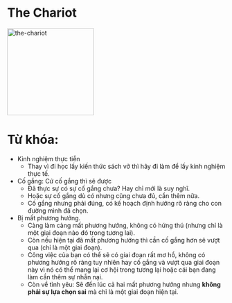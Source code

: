 # The Chariot

<img style="width: 200px;" alt="the-chariot"
  src="https://www.alittlesparkofjoy.com/wp-content/uploads/2020/07/the-chariot-tarot-card.webp">

**Từ khóa:**
===

* Kinh nghiệm thực tiễn
  * Thay vì đi học lấy kiến thức sách vở thì hãy đi làm để lấy kinh nghiệm thực tế.
* Cố gắng: Cứ cố gắng thì sẽ được
  * Đã thực sự có sự cố gắng chưa? Hay chỉ mới là suy nghĩ.
  * Hoặc sự cố gắng dù có nhưng cũng chưa đủ, cần thêm nữa.
  * Cố gắng nhưng phải đúng, có kế hoạch định hướng rõ ràng cho con đường mình đã chọn.
* Bị mất phương hướng.
  * Càng làm càng mất phương hướng, không có hứng thú (nhưng chỉ là một giai đoạn nào đó trong tương lai).
  * Còn nếu hiện tại đã mất phương hướng thì cần cố gắng hơn sẽ vượt qua (chỉ là một giai đoạn).
  * Công việc của bạn có thể sẽ có giai đoạn rất mơ hồ, không có phương hướng rõ ràng tuy nhiên hay cố gắng và vượt qua giai đoạn này vì nó có thể mang lại cơ hội trong tương lại hoặc cái bạn đang làm cần thêm sự nhẫn nại.
  * Còn về tình yêu: Sẽ đến lúc cả hai mất phương hướng nhưng **không phải sự lựa chọn sai** mà chỉ là một giai đoạn hiện tại.
